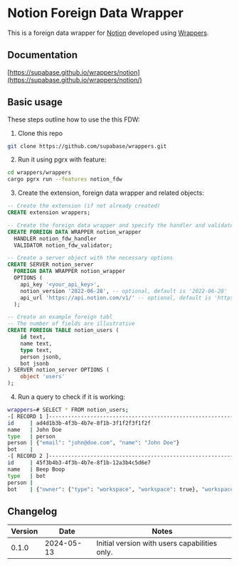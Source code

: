 # Notion Foreign Data Wrapper

This is a foreign data wrapper for [Notion](https://notion.so/) developed using [Wrappers](https://github.com/supabase/wrappers).

## Documentation

[https://supabase.github.io/wrappers/notion](https://supabase.github.io/wrappers/notion/)

## Basic usage

These steps outline how to use the this FDW:

1. Clone this repo

```bash
git clone https://github.com/supabase/wrappers.git
```

2. Run it using pgrx with feature:

```bash
cd wrappers/wrappers
cargo pgrx run --features notion_fdw
```

3. Create the extension, foreign data wrapper and related objects:

```sql
-- Create the extension (if not already created)
CREATE extension wrappers;
```

```sql
-- Create the foreign data wrapper and specify the handler and validator functions
CREATE FOREIGN DATA WRAPPER notion_wrapper
  HANDLER notion_fdw_handler
  VALIDATOR notion_fdw_validator;
```

```sql
-- Create a server object with the necessary options
CREATE SERVER notion_server
  FOREIGN DATA WRAPPER notion_wrapper
  OPTIONS (
    api_key '<your_api_key>',
    notion_version '2022-06-28', -- optional, default is '2022-06-28'
    api_url 'https://api.notion.com/v1/' -- optional, default is 'https://api.notion.com/v1/'
  );
```

```sql
-- Create an example foreign tabl
-- The number of fields are illustrative
CREATE FOREIGN TABLE notion_users (
    id text,
    name text,
    type text,
    person jsonb,
    bot jsonb
) SERVER notion_server OPTIONS (
    object 'users'
);
```


4. Run a query to check if it is working:

```bash
wrappers=# SELECT * FROM notion_users;
-[ RECORD 1 ]--------------------------------------------------------------------------------------------
id     | ad4d1b3b-4f3b-4b7e-8f1b-3f1f2f3f1f2f
name   | John Doe
type   | person
person | {"email": "john@doe.com", "name": "John Doe"}
bot    | 
-[ RECORD 2 ]--------------------------------------------------------------------------------------------
id     | 45f3b4b3-4f3b-4b7e-8f1b-12a3b4c5d6e7
name   | Beep Boop
type   | bot
person | 
bot    | {"owner": {"type": "workspace", "workspace": true}, "workspace_name": "John's workspace"}
````

## Changelog

| Version | Date       | Notes                                         |
| ------- | ---------- | --------------------------------------------- |
| 0.1.0   | 2024-05-13 | Initial version with users capabilities only. |
